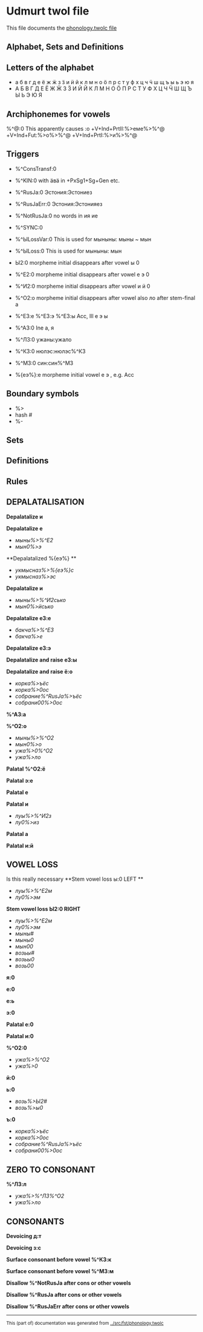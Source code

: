 # Udmurt twol file

This file documents the [phonology.twolc file](http://github.com/giellalt/lang-udm/blob/main/src/fst/phonology.twolc) 

## Alphabet, Sets and Definitions


## Letters of the alphabet

* а б в г д е ё ж ӝ з ӟ и ӥ й к л м н о ӧ п р с т у ф х ц ч ӵ ш щ ъ ы ь э ю я 
* А Б В Г Д Е Ё Ж Ӝ З Ӟ И Ӥ Й К Л М Н О Ӧ П Р С Т У Ф Х Ц Ч Ӵ Ш Щ Ъ Ы Ь Э Ю Я 

## Archiphonemes for vowels

%^@:0  	    This apparently causes :о +V+Ind+PrtII:%>еме%>%^@ +V+Ind+Fut:%>о%>%^@ +V+Ind+PrtI:%>и%>%^@ 
## Triggers

* %^ConsTransf:0  
* %^KIN:0          with ӓвӓ in +PxSg1+Sg+Gen etc.
* %^RusJa:0       Эстония:Эстониез
* %^RusJaErr:0    Эстония:Эстонияез
* %^NotRusJa:0    no words in ия ие

* %^SYNC:0        
* %^ЫLossVar:0       This is used for мыныны: мыны ~ мын 
* %^ЫLoss:0       This is used for мыныны: мын 

* Ы2:0	        morpheme initial disappears after vowel ы 0

* %^Е2:0	        morpheme initial disappears after vowel е э 0
* %^И2:0	        morpheme initial disappears after vowel и ӥ 0
* %^О2:о	        morpheme initial disappears after vowel also ло after stem-final а
* %^Е3:е %^Е3:э %^Е3:ы        Acc, Ill е э ы
* %^А3:0	        Ine а, я
* %^Л3:0	        ужаны:ужало
* %^К3:0	        нюлэс:нюлэс%^К3
* %^М3:0	        син:син%^М3
* %{еэ%}:е	        morpheme initial vowel е э , e.g. Acc


## Boundary symbols

*  %>  
* hash #
*  %-  




## Sets 














## Definitions





## Rules




## DEPALATALISATION

**Depalatalize и**

**Depalatalize е**
* *мыны%>%^Е2*
* *мын0%>э*

**Depalatalized %{еэ%} **
* *укмысназ%>%{еэ%}с*
* *укмысназ%>эс*

**Depalatalize и**
* *мыны%>%^И2сько*
* *мын0%>ӥсько*

**Depalatalize е3:е**
* *бакча%>%^Е3*
* *бакча%>е*

**Depalatalize е3:э**


**Depalatalize and raise е3:ы**

**Depalatalize and raise ё:о**
* *корка%>ъёс*
* *корка%>0ос*
* *собрание%^RusJa%>ъёс*
* *собрани00%>0ос*


**%^А3:а**

**%^О2:о**
* *мыны%>%^О2*
* *мын0%>о*
* *ужа%>0%^О2*
* *ужа%>ло*

**Palatal %^О2:ё**


**Palatal э:е**

**Palatal е**

**Palatal и**
* *луы%>%^И2з*
* *лу0%>из*

**Palatal а**

**Palatal и:й**


## VOWEL LOSS
Is this really necessary
**Stem vowel loss ы:0 LEFT **
* *луы%>%^Е2м*
* *лу0%>эм*

**Stem vowel loss Ы2:0 RIGHT**
* *луы%>%^Е2м*
* *лу0%>эм*
* *мыны#*
* *мыны0*
* *мын00*
* *возьы#*
* *возьы0*
* *возь00*

**я:0**

**е:0**

**е:ь**

**э:0**


**Palatal е:0**

**Palatal и:0**

**%^О2:0**
* *ужа%>%^О2*
* *ужа%>0*

**й:0**

**ь:0**
* *возь%>Ы2#*
* *возь%>ы0*

**ъ:0**
* *корка%>ъёс*
* *корка%>0ос*
* *собрание%^RusJa%>ъёс*
* *собрани00%>0ос*

## ZERO TO CONSONANT
**%^Л3:л**
* *ужа%>%^Л3%^О2*
* *ужа%>ло*

## CONSONANTS

**Devoicing д:т**

**Devoicing з:с**

**Surface consonant before vowel %^К3:к**

**Surface consonant before vowel %^М3:м**

**Disallow %^NotRusJa after cons or other vowels**

**Disallow %^RusJa after cons or other vowels**

**Disallow %^RusJaErr after cons or other vowels**

* * *
<small>This (part of) documentation was generated from [../src/fst/phonology.twolc](http://github.com/giellalt/lang-udm/blob/main/../src/fst/phonology.twolc)</small>